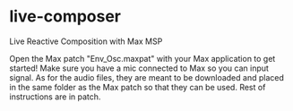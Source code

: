 # live-composer
Live Reactive Composition with Max MSP

Open the Max patch "Env_Osc.maxpat" with your Max application to get started! Make sure you have a mic connected to Max so you can input signal. As for the audio files, they are meant to be downloaded and placed in the same folder as the Max patch so that they can be used. Rest of instructions are in patch.
